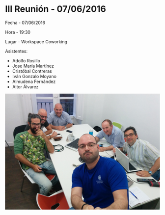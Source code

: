 # III Reunión - 07/06/2016

Fecha - 07/06/2016

Hora  - 19:30

Lugar - Workspace Coworking

Asistentes:
* Adolfo Rosillo
* Jose María Martínez
* Cristóbal Contreras
* Iván Gonzalo Moyano
* Almudena Fernández
* Aitor Álvarez

![Asistentes de la III Reunión](07_3Reunion.jpg)

